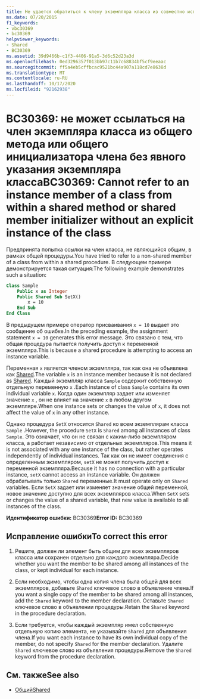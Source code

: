 ```yaml
---
title: Не удается обратиться к члену экземпляра класса из совместно используемого метода или совместно используемого инициализатора без явного указания экземпляра этого класса
ms.date: 07/20/2015
f1_keywords:
- vbc30369
- bc30369
helpviewer_keywords:
- Shared
- BC30369
ms.assetid: 39d9466b-c1f3-4406-91a5-3d6c52d23a3d
ms.openlocfilehash: 0ed3296357f013bb97c11b7c68834bf5cf9eeaac
ms.sourcegitcommit: ff5a4eb5cffbcac9521bc44a907a118cd7e8638d
ms.translationtype: MT
ms.contentlocale: ru-RU
ms.lasthandoff: 10/17/2020
ms.locfileid: "92162938"
---
```

# <a name="bc30369-cannot-refer-to-an-instance-member-of-a-class-from-within-a-shared-method-or-shared-member-initializer-without-an-explicit-instance-of-the-class"></a><span data-ttu-id="0b08d-102">BC30369: не может ссылаться на член экземпляра класса из общего метода или общего инициализатора члена без явного указания экземпляра класса</span><span class="sxs-lookup"><span data-stu-id="0b08d-102">BC30369: Cannot refer to an instance member of a class from within a shared method or shared member initializer without an explicit instance of the class</span></span>

<span data-ttu-id="0b08d-103">Предпринята попытка ссылки на член класса, не являющийся общим, в рамках общей процедуры.</span><span class="sxs-lookup"><span data-stu-id="0b08d-103">You have tried to refer to a non-shared member of a class from within a shared procedure.</span></span> <span data-ttu-id="0b08d-104">В следующем примере демонстрируется такая ситуация:</span><span class="sxs-lookup"><span data-stu-id="0b08d-104">The following example demonstrates such a situation:</span></span>

```vb
Class Sample
    Public x as Integer
    Public Shared Sub SetX()
        x = 10
    End Sub
End Class
```

 <span data-ttu-id="0b08d-105">В предыдущем примере оператор присваивания `x = 10` выдает это сообщение об ошибке.</span><span class="sxs-lookup"><span data-stu-id="0b08d-105">In the preceding example, the assignment statement `x = 10` generates this error message.</span></span> <span data-ttu-id="0b08d-106">Это связано с тем, что общая процедура пытается получить доступ к переменной экземпляра.</span><span class="sxs-lookup"><span data-stu-id="0b08d-106">This is because a shared procedure is attempting to access an instance variable.</span></span>

 <span data-ttu-id="0b08d-107">Переменная `x` является членом экземпляра, так как она не объявлена как [Shared](../modifiers/shared.md).</span><span class="sxs-lookup"><span data-stu-id="0b08d-107">The variable `x` is an instance member because it is not declared as [Shared](../modifiers/shared.md).</span></span> <span data-ttu-id="0b08d-108">Каждый экземпляр класса `Sample` содержит собственную отдельную переменную `x` .</span><span class="sxs-lookup"><span data-stu-id="0b08d-108">Each instance of class `Sample` contains its own individual variable `x`.</span></span> <span data-ttu-id="0b08d-109">Когда один экземпляр задает или изменяет значение `x` , он не влияет на значение `x` в любом другом экземпляре.</span><span class="sxs-lookup"><span data-stu-id="0b08d-109">When one instance sets or changes the value of `x`, it does not affect the value of `x` in any other instance.</span></span>

 <span data-ttu-id="0b08d-110">Однако процедура `SetX` относится `Shared` ко всем экземплярам класса `Sample` .</span><span class="sxs-lookup"><span data-stu-id="0b08d-110">However, the procedure `SetX` is `Shared` among all instances of class `Sample`.</span></span> <span data-ttu-id="0b08d-111">Это означает, что он не связан с каким-либо экземпляром класса, а работает независимо от отдельных экземпляров.</span><span class="sxs-lookup"><span data-stu-id="0b08d-111">This means it is not associated with any one instance of the class, but rather operates independently of individual instances.</span></span> <span data-ttu-id="0b08d-112">Так как он не имеет соединения с определенным экземпляром, `setX` не может получить доступ к переменной экземпляра.</span><span class="sxs-lookup"><span data-stu-id="0b08d-112">Because it has no connection with a particular instance, `setX` cannot access an instance variable.</span></span> <span data-ttu-id="0b08d-113">Он должен обрабатывать только `Shared` переменные.</span><span class="sxs-lookup"><span data-stu-id="0b08d-113">It must operate only on `Shared` variables.</span></span> <span data-ttu-id="0b08d-114">Если `SetX` задает или изменяет значение общей переменной, новое значение доступно для всех экземпляров класса.</span><span class="sxs-lookup"><span data-stu-id="0b08d-114">When `SetX` sets or changes the value of a shared variable, that new value is available to all instances of the class.</span></span>

 <span data-ttu-id="0b08d-115">**Идентификатор ошибки:** BC30369</span><span class="sxs-lookup"><span data-stu-id="0b08d-115">**Error ID:** BC30369</span></span>

## <a name="to-correct-this-error"></a><span data-ttu-id="0b08d-116">Исправление ошибки</span><span class="sxs-lookup"><span data-stu-id="0b08d-116">To correct this error</span></span>

1. <span data-ttu-id="0b08d-117">Решите, должен ли элемент быть общим для всех экземпляров класса или сохранен отдельно для каждого экземпляра.</span><span class="sxs-lookup"><span data-stu-id="0b08d-117">Decide whether you want the member to be shared among all instances of the class, or kept individual for each instance.</span></span>

2. <span data-ttu-id="0b08d-118">Если необходимо, чтобы одна копия члена была общей для всех экземпляров, добавьте `Shared` ключевое слово в объявление члена.</span><span class="sxs-lookup"><span data-stu-id="0b08d-118">If you want a single copy of the member to be shared among all instances, add the `Shared` keyword to the member declaration.</span></span> <span data-ttu-id="0b08d-119">Оставьте `Shared` ключевое слово в объявлении процедуры.</span><span class="sxs-lookup"><span data-stu-id="0b08d-119">Retain the `Shared` keyword in the procedure declaration.</span></span>

3. <span data-ttu-id="0b08d-120">Если требуется, чтобы каждый экземпляр имел собственную отдельную копию элемента, не указывайте `Shared` для объявления члена.</span><span class="sxs-lookup"><span data-stu-id="0b08d-120">If you want each instance to have its own individual copy of the member, do not specify `Shared` for the member declaration.</span></span> <span data-ttu-id="0b08d-121">Удалите `Shared` ключевое слово из объявления процедуры.</span><span class="sxs-lookup"><span data-stu-id="0b08d-121">Remove the `Shared` keyword from the procedure declaration.</span></span>

## <a name="see-also"></a><span data-ttu-id="0b08d-122">См. также</span><span class="sxs-lookup"><span data-stu-id="0b08d-122">See also</span></span>

- [<span data-ttu-id="0b08d-123">Общий</span><span class="sxs-lookup"><span data-stu-id="0b08d-123">Shared</span></span>](../modifiers/shared.md)
